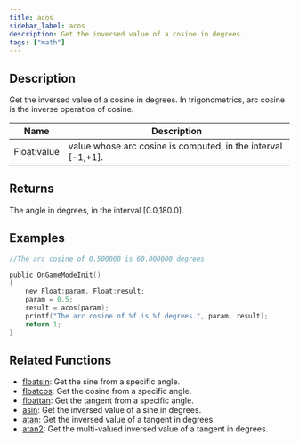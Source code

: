 ```yaml
---
title: acos
sidebar_label: acos
description: Get the inversed value of a cosine in degrees.
tags: ["math"]
---
```


<LowercaseNote />

## Description

Get the inversed value of a cosine in degrees. In trigonometrics, arc cosine is the inverse operation of cosine.

| Name        | Description                                                  |
| ----------- | ------------------------------------------------------------ |
| Float:value | value whose arc cosine is computed, in the interval [-1,+1]. |

## Returns

The angle in degrees, in the interval [0.0,180.0].

## Examples

```c
//The arc cosine of 0.500000 is 60.000000 degrees.

public OnGameModeInit()
{
    new Float:param, Float:result;
    param = 0.5;
    result = acos(param);
    printf("The arc cosine of %f is %f degrees.", param, result);
    return 1;
}
```

## Related Functions

- [floatsin](floatsin): Get the sine from a specific angle.
- [floatcos](floatcos): Get the cosine from a specific angle.
- [floattan](floattan): Get the tangent from a specific angle.
- [asin](asin): Get the inversed value of a sine in degrees.
- [atan](atan): Get the inversed value of a tangent in degrees.
- [atan2](atan2): Get the multi-valued inversed value of a tangent in degrees.

